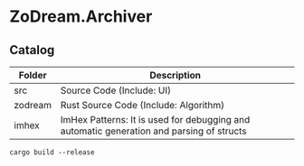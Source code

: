 # ZoDream.Archiver



## Catalog

Folder|Description
------|--------------------------
src | Source Code (Include: UI)
zodream | Rust Source Code (Include: Algorithm)
imhex | ImHex Patterns: It is used for debugging and automatic generation and parsing of structs


```
cargo build --release
```